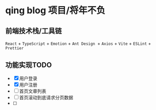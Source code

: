# qing blog 项目/将年不负

## 前端技术栈/工具链

`React` + `TypeScript` + `Emotion` + `Ant Design `+ `Axios` + `Vite` + `ESLint` + `Prettier`

## 功能实现TODO

- [x] 用户登录
- [x] 用户注册
- [ ] 首页文章列表
- [ ] 首页滚动到底请求分页数据
- [ ] 

